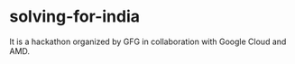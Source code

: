 # solving-for-india
It is a hackathon organized by GFG in collaboration with Google Cloud and AMD. 
